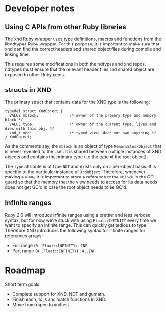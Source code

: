 # Developer notes

## Using C APIs from other Ruby libraries

The xnd Ruby wrapper uses type definitions, macros and functions from the
libndtypes Ruby wrapper. For this purpose, it is important to make sure that
xnd can find the correct headers and shared object files during compile and
linking time.

This requires some modifications in both the ndtypes and xnd repos. ndtypes
must ensure that the relevant header files and shared object are exposed to
other Ruby gems.

## structs in XND

The primary struct that contains data for the XND type is the following:
```
typedef struct XndObject {
  VALUE mblock;              /* owner of the primary type and memory block */
  VALUE type;                /* owner of the current type. lives and dies with this obj. */
  xnd_t xnd;                 /* typed view, does not own anything */
} XndObject;
```
As the comments say, the `mblock` is an object of type `MemoryBlockObject` that
is never revealed to the user. It is shared between multiple instances of XND objects
and contains the primary type (i.e the type of the root object).

The `type` attribute is of type `NDT` and exists only on a per-object basis. It is specific
to the particular instance of `XndObject`. Therefore, whenever making a view, it is important
to store a reference to the `mblock` in the GC guard so that the memory that the view needs
to access for its data needs does not get GC'd in case the root object needs to be GC'd.

## Infinite ranges

Ruby 2.6 will introduce infinite ranges using a prettier and less verbose syntax, but for now
we're stuck with using `Float::INFINITY` every time we want to specify an infinite range. This
can quickly get tedious to type. Therefore XND introduces the following syntax for infinite
ranges for references arrays:

* Full range (`0..Float::INFINITY`) : `INF`.
* Part range (`4..Float::INFINITY`) : `4..INF`.

# Roadmap

Short term goals:

* Complete support for XND, NDT and gumath.
* Finish each, to_s and match functions in XND.
* Move from rspec to unittest.
